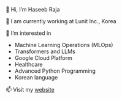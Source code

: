 👋 Hi, I’m Haseeb Raja

🔭 I am currently working at Lunit Inc., Korea

🌱 I’m interested in

 - Machine Learning Operations (MLOps)
 - Transformers and LLMs
 - Google Cloud Platform
 - Healthcare
 - Advanced Python Programming
 - Korean language



📫 Visit my [website](http://pytholic-homepage.vercel.app/)

<!---
rajahaseeb147/rajahaseeb147 is a ✨ special ✨ repository because its `README.md` (this file) appears on your GitHub profile.
You can click the Preview link to take a look at your changes.
--->
